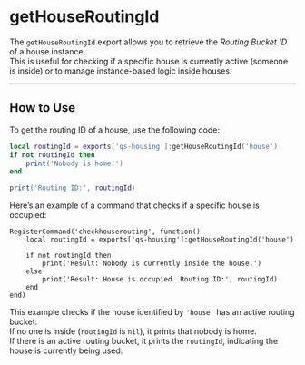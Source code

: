 # getHouseRoutingId

The `getHouseRoutingId` export allows you to retrieve the _Routing Bucket ID_ of a house instance.\
This is useful for checking if a specific house is currently active (someone is inside) or to manage instance-based logic inside houses.

***

## **How to Use**

To get the routing ID of a house, use the following code:

```lua
local routingId = exports['qs-housing']:getHouseRoutingId('house')
if not routingId then
    print('Nobody is home!')
end

print('Routing ID:', routingId)
```

Here’s an example of a command that checks if a specific house is occupied:

```etlua
RegisterCommand('checkhouserouting', function()
    local routingId = exports['qs-housing']:getHouseRoutingId('house')

    if not routingId then
        print('Result: Nobody is currently inside the house.')
    else
        print('Result: House is occupied. Routing ID:', routingId)
    end
end)
```

This example checks if the house identified by `'house'` has an active routing bucket.\
If no one is inside (`routingId` is `nil`), it prints that nobody is home.\
If there is an active routing bucket, it prints the `routingId`, indicating the house is currently being used.
